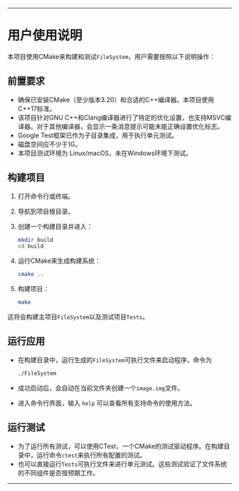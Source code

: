 
---

# 用户使用说明

本项目使用CMake来构建和测试`FileSystem`，用户需要按照以下说明操作：

## 前置要求

- 确保已安装CMake（至少版本3.20）和合适的C++编译器。本项目使用C++17标准。
- 该项目针对GNU C++和Clang编译器进行了特定的优化设置，也支持MSVC编译器。对于其他编译器，会显示一条消息提示可能未能正确设置优化标志。
- Google Test框架已作为子目录集成，用于执行单元测试。
- 磁盘空间应不少于1G。
- 本项目测试环境为 Linux/macOS，未在Windows环境下测试。

## 构建项目

1. 打开命令行或终端。
2. 导航到项目根目录。
3. 创建一个构建目录并进入：

   ```sh
   mkdir build 
   cd build
   ```

4. 运行CMake来生成构建系统：

   ```sh
   cmake ..
   ```

5. 构建项目：

   ```sh
   make
   ```

这将会构建主项目`FileSystem`以及测试项目`Tests`。

## 运行应用

- 在构建目录中，运行生成的`FileSystem`可执行文件来启动程序，命令为

  ```sh
  ./FileSystem
  ```
- 成功启动后，会自动在当前文件夹创建一个`image.img`文件。
- 进入命令行界面，输入 `help` 可以查看所有支持命令的使用方法。

## 运行测试

- 为了运行所有测试，可以使用CTest，一个CMake的测试驱动程序。在构建目录中，运行命令`ctest`来执行所有配置的测试。
- 也可以直接运行`Tests`可执行文件来进行单元测试。这些测试验证了文件系统的不同组件是否按预期工作。

---